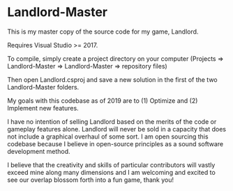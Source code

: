 # Landlord-Master
This is my master copy of the source code for my game, Landlord.

Requires Visual Studio >= 2017.

To compile, simply create a project directory on your computer (Projects => Landlord-Master => Landlord-Master => repository files)

Then open Landlord.csproj and save a new solution in the first of the two Landlord-Master folders.

My goals with this codebase as of 2019 are to (1) Optimize and (2) Implement new features. 

I have no intention of selling Landlord based on the merits of the code or gameplay features alone. Landlord will never be sold in a capacity that does not include a graphical overhaul of some sort. I am open sourcing this codebase because I believe in open-source principles as a sound software development method. 

I believe that the creativity and skills of particular contributors will vastly exceed mine along many dimensions and I am welcoming and excited to see our overlap blossom forth into a fun game, thank you!
